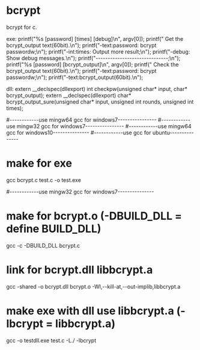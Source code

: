 # bcrypt
bcrypt for c.

exe:
printf("%s [password] [times] [debug]\n", argv[0]);
printf(" Get the bcrypt_output text(60bit).\n");
printf("-text:password: bcrypt passwordw;\n");
printf("-int:times: Output more result;\n");
printf("-debug: Show debug messages.\n");
printf("------------------------------;\n");
printf("%s [password] [bcrypt_output]\n", argv[0]);
printf(" Check the bcrypt_output text(60bit).\n");
printf("-text:password: bcrypt passwordw;\n");
printf("-text:bcrypt_output(60bit).\n");

dll:
extern __declspec(dllexport) int checkpw(unsigned char* input, char* bcrypt_output);
extern __declspec(dllexport) char* bcrypt_output_sure(unsigned char* input, unsigned int rounds, unsigned int times);

#------------use mingw64 gcc for windows7----------------
#------------use mingw32 gcc for windows7----------------
#------------use mingw64 gcc for windows10---------------
#------------use gcc for ubuntu---------------
# make for exe 
gcc bcrypt.c test.c -o test.exe 

#------------use mingw32 gcc for windows7---------------
# make for bcrypt.o (-DBUILD_DLL = define BUILD_DLL)
gcc -c -DBUILD_DLL bcrypt.c
# link for bcrypt.dll libbcrypt.a
gcc -shared -o bcrypt.dll bcrypt.o -Wl,--kill-at,--out-implib,libbcrypt.a

# make exe with dll use libbcrypt.a (-lbcrypt = libbcrypt.a)
gcc -o testdll.exe test.c -L./ -lbcrypt
